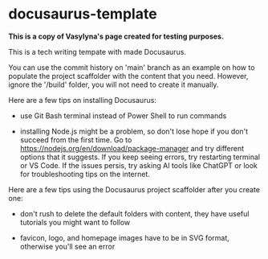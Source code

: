 # docusaurus-template

**This is a copy of Vasylyna's page created for testing purposes.** 

This is a tech writing tempate with made Docusaurus.

You can use the commit history on 'main' branch as an example on how to populate the project scaffolder with the content that you need. However, ignore the '/build' folder, you will not need to create it manually.

Here are a few tips on installing Docusaurus:

- use Git Bash terminal instead of Power Shell to run commands

- installing Node.js might be a problem, so don't lose hope if you don't succeed from the first time. Go to https://nodejs.org/en/download/package-manager and try different options that it suggests. If you keep seeing errors, try restarting terminal or VS Code. If the issues persis, try asking AI tools like ChatGPT or look for troubleshooting tips on the internet.


Here are a few tips using the Docusaurus project scaffolder after you create one:

- don't rush to delete the default folders with content, they have useful tutorials you might want to follow

- favicon, logo, and homepage images have to be in SVG format, otherwise you'll see an error
